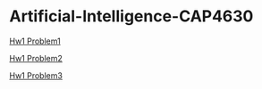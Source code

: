 # Artificial-Intelligence-CAP4630

[Hw1 Problem1](https://colab.research.google.com/drive/1h0jO4pMWwjlQ7595PT7Ak5CNc07CfXfp)

[Hw1 Problem2](https://colab.research.google.com/drive/1Z_DmRghkBZ89-EBoGawGsnfjafBedD3F)

[Hw1 Problem3](https://colab.research.google.com/drive/1kmQoCXlHtVbMfywOu-9gHQIS7I-vrw5R)

